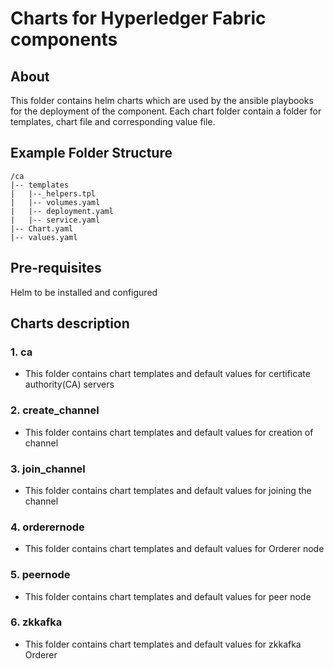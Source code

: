 [//]: # (##############################################################################################)
[//]: # (Copyright Accenture. All Rights Reserved.)
[//]: # (SPDX-License-Identifier: Apache-2.0)
[//]: # (##############################################################################################)

# Charts for Hyperledger Fabric components

## About
This folder contains helm charts which are used by the ansible playbooks for the deployment of the component. Each chart folder contain a folder for templates, chart file and corresponding value file. 

## Example Folder Structure ###
```
/ca
|-- templates
|   |--_helpers.tpl
|   |-- volumes.yaml
|   |-- deployment.yaml
|   |-- service.yaml
|-- Chart.yaml
|-- values.yaml
```

## Pre-requisites

 Helm to be installed and configured 

## Charts description ##

### 1. ca ###
- This folder contains chart templates and default values for certificate authority(CA) servers
### 2. create_channel ###
- This folder contains chart templates and default values for creation of  channel
### 3. join_channel ###
- This folder contains chart templates and default values for joining the channel
### 4. orderernode ###
- This folder contains chart templates and default values for Orderer node 
### 5. peernode ###
- This folder contains chart templates and default values for peer node 
### 6. zkkafka ###
- This folder contains chart templates and default values for  zkkafka Orderer 
